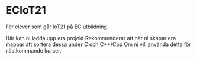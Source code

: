 # ECIoT21
För elever som går IoT21 på EC utbildning.

Här kan ni ladda upp era projekt
Rekommenderar att när ni skapar era mappar att sortera dessa under C och C++/Cpp
Om ni vill använda detta för nästkommande kurser.
